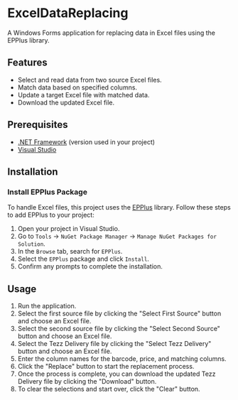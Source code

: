 # ExcelDataReplacing

A Windows Forms application for replacing data in Excel files using the EPPlus library.

## Features

- Select and read data from two source Excel files.
- Match data based on specified columns.
- Update a target Excel file with matched data.
- Download the updated Excel file.

## Prerequisites

- [.NET Framework](https://dotnet.microsoft.com/download/dotnet-framework) (version used in your project)
- [Visual Studio](https://visualstudio.microsoft.com/)

## Installation

### Install EPPlus Package

To handle Excel files, this project uses the [EPPlus](https://www.nuget.org/packages/EPPlus/) library. Follow these steps to add EPPlus to your project:

1. Open your project in Visual Studio.
2. Go to `Tools` -> `NuGet Package Manager` -> `Manage NuGet Packages for Solution`.
3. In the `Browse` tab, search for `EPPlus`.
4. Select the `EPPlus` package and click `Install`.
5. Confirm any prompts to complete the installation.

## Usage

1. Run the application.
2. Select the first source file by clicking the "Select First Source" button and choose an Excel file.
3. Select the second source file by clicking the "Select Second Source" button and choose an Excel file.
4. Select the Tezz Delivery file by clicking the "Select Tezz Delivery" button and choose an Excel file.
5. Enter the column names for the barcode, price, and matching columns.
6. Click the "Replace" button to start the replacement process.
7. Once the process is complete, you can download the updated Tezz Delivery file by clicking the "Download" button.
8. To clear the selections and start over, click the "Clear" button.
